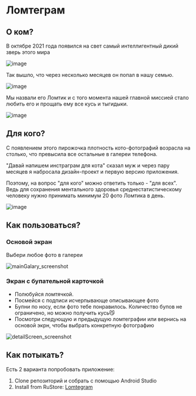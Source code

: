 # Ломтеграм
## О ком?
В октябре 2021 года появился на свет самый интеллигентный дикий зверь этого мира

![image](https://github.com/user-attachments/assets/a8fe09cd-10dc-4560-8ae8-be7fa1165bbe)

Так вышло, что через несколько месяцев он попал в нашу семью.

![image](https://github.com/user-attachments/assets/9f74d22b-5e7f-4eac-80ef-e7f6f8291d53)

Мы назвали его Ломтик и с того момента нашей главной миссией стало любить его и прощать ему все кусь и тыгидыки.

![image](https://github.com/user-attachments/assets/d306a9f1-46a3-4482-9582-84ac0daab7bf)

## Для кого?
С появлением этого пирожочка плотность кото-фотографий возрасла на столько, что превысила все остальные в галереи телефона.

"Давай напишем инстраграм для кота" сказал муж и через пару месяцев я набросала дизайн-проект и первую версию приложения.

Поэтому, на вопрос "для кого" можно ответить только - "для всех". Ведь для сохранения ментального здоровья среднестатистическому человеку нужно принимать минимум 20 фото Ломтика в день.

![image](https://github.com/user-attachments/assets/b1734efe-79f6-44cf-a09a-e1583c51eb28)

## Как пользоваться?

### Основой экран

Выбери любое фото в галереи

![mainGalary_screenshot](https://github.com/user-attachments/assets/4331dfa1-d1eb-47e5-868a-e616d0d726cd)

### Экран с бупательной карточкой

- Полюбуйся ломтячкой.
- Посмейся с подписи исчерпывающе описывающее фото
- Бупни по носу, если фото тебе понравилось. Количество бупов не ограничено, но можно получить кусь😼
- Посмотри следующую и предыдущую ломтеграфии или вернись на основой экрн, чтобы выбрать конкретную фотографию

![detailScreen_screenshot](https://github.com/user-attachments/assets/32ffa365-2d3f-4b0d-afa0-45050728e6ce)

## Как потыкать?

Есть 2 варианта попробовать приложение:
  1. Clone репозиторий и собрать с помощью Android Studio
  2. Install from RuStore: [Lomtegram](https://www.rustore.ru/catalog/app/com.shevikina.lomtegram)
